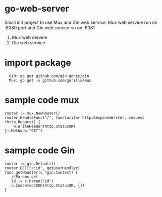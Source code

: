 # go-web-server
Small init project to use Mux and Gin web service.
Mux web service run on :8080 port and Gin web service rin on :8081
1. Mux web service
2. Gin web service
   
# import package 
```
  GIN: go get github.com/gin-gonic/gin
  Mux: go get -u github.com/gorilla/mux
```

# sample code mux
```
router := mux.NewRouter()
router.HandleFunc("/", func(writer http.ResponseWriter, request *http.Request) {
	w.WriteHeader(http.StatusOK)
}).Methods("GET")
```
# sample code Gin
```
router := gin.Default()
router.GET("/:id", getUserHandler)
func getHandler(c *gin.Context) {
   //Params get
   id := c.Param("id")
   c.IndentedJSON(http.StatusOK, {})
}
```
